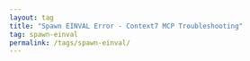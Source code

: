 ```yaml
---
layout: tag
title: "Spawn EINVAL Error - Context7 MCP Troubleshooting"
tag: spawn-einval
permalink: /tags/spawn-einval/
---
```

